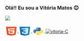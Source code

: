 ### Olá!! Eu sou a Vitória Matos 😊

 <div>
  <a href="https://github.com/vfranceline">
  <img height="180em" src="https://github-readme-stats.vercel.app/api?username=vfranceline&show_icons=true&theme=omni&include_all_commits=true&count_private=true"/>
  
</div>

<div style="display: inline_block"><br>
  <img align="center" alt="vitoria-HTML" height="30" width="40" src="https://raw.githubusercontent.com/devicons/devicon/master/icons/html5/html5-original.svg">
  <img align="center" alt="vitoria-CSS" height="30" width="40" src="https://raw.githubusercontent.com/devicons/devicon/master/icons/css3/css3-original.svg">
  <img align="center" alt="vitoria-Python" height="30" width="40" src="https://raw.githubusercontent.com/devicons/devicon/master/icons/python/python-original.svg">
  <img align="center" alt="vitoria-C" height="30" width="40" src="https://cdn.jsdelivr.net/gh/devicons/devicon@latest/icons/c/c-original.svg">
</div>

##
     
